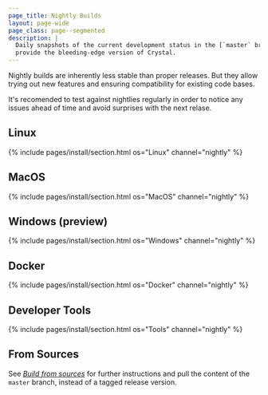 ```yaml
---
page_title: Nightly Builds
layout: page-wide
page_class: page--segmented
description: |
  Daily snapshots of the current development status in the [`master` branch](https://github.com/crystal-lang/crystal/tree/master)
  provide the bleeding-edge version of Crystal.
---
```


Nightly builds are inherently less stable than proper releases.
But they allow trying out new features and ensuring compatibility for existing
code bases.

It's recomended to test against nightlies regularly in order to notice any issues
ahead of time and avoid surprises with the next relase.

## Linux

{% include pages/install/section.html os="Linux" channel="nightly" %}

## MacOS

{% include pages/install/section.html os="MacOS" channel="nightly" %}

<span id="windows"></span>

## Windows (preview)

{% include pages/install/section.html os="Windows" channel="nightly" %}

## Docker

{% include pages/install/section.html os="Docker" channel="nightly" %}

## Developer Tools

{% include pages/install/section.html os="Tools" channel="nightly" %}

## From Sources

See [*Build from sources*](../from_sources) for further instructions and pull the content of the `master` branch, instead of a tagged release version.

